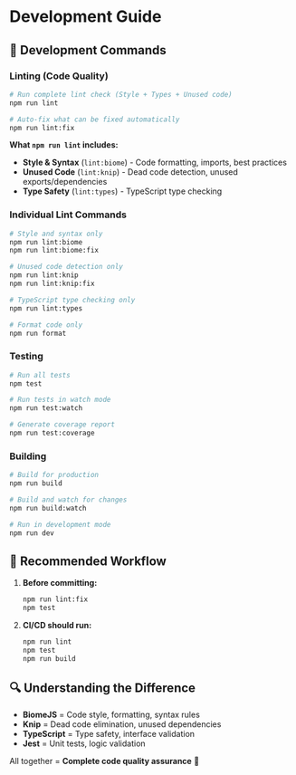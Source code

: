 # Development Guide

## 🔧 Development Commands

### Linting (Code Quality)

```bash
# Run complete lint check (Style + Types + Unused code)
npm run lint

# Auto-fix what can be fixed automatically
npm run lint:fix
```

**What `npm run lint` includes:**
- **Style & Syntax** (`lint:biome`) - Code formatting, imports, best practices
- **Unused Code** (`lint:knip`) - Dead code detection, unused exports/dependencies
- **Type Safety** (`lint:types`) - TypeScript type checking

### Individual Lint Commands

```bash
# Style and syntax only
npm run lint:biome
npm run lint:biome:fix

# Unused code detection only
npm run lint:knip
npm run lint:knip:fix

# TypeScript type checking only
npm run lint:types

# Format code only
npm run format
```

### Testing

```bash
# Run all tests
npm test

# Run tests in watch mode
npm run test:watch

# Generate coverage report
npm run test:coverage
```

### Building

```bash
# Build for production
npm run build

# Build and watch for changes
npm run build:watch

# Run in development mode
npm run dev
```

## 🚀 Recommended Workflow

1. **Before committing:**
   ```bash
   npm run lint:fix
   npm test
   ```

2. **CI/CD should run:**
   ```bash
   npm run lint
   npm test
   npm run build
   ```

## 🔍 Understanding the Difference

- **BiomeJS** = Code style, formatting, syntax rules
- **Knip** = Dead code elimination, unused dependencies
- **TypeScript** = Type safety, interface validation
- **Jest** = Unit tests, logic validation

All together = **Complete code quality assurance** 🎯